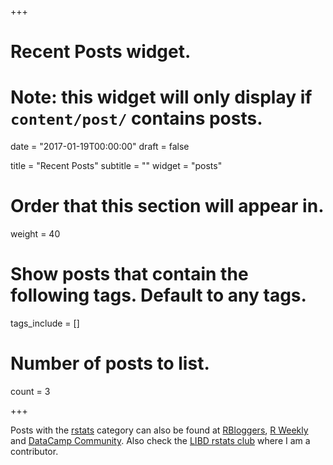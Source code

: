 +++
# Recent Posts widget.
# Note: this widget will only display if `content/post/` contains posts.

date = "2017-01-19T00:00:00"
draft = false

title = "Recent Posts"
subtitle = ""
widget = "posts"

# Order that this section will appear in.
weight = 40

# Show posts that contain the following tags. Default to any tags.
tags_include = []

# Number of posts to list.
count = 3

+++


Posts with the [rstats](/categories/rstats/) category can also be found at [RBloggers](https://www.r-bloggers.com), [R Weekly](https://rweekly.org/) and [DataCamp Community](https://www.datacamp.com/community). Also check the [LIBD rstats club](http://LieberInstitute.github.io/rstatsclub/) where I am a contributor.
